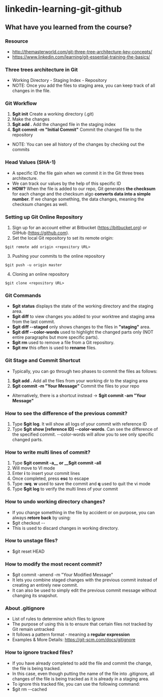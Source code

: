# linkedin-learning-git-github

## What have you learned from the course?

### Resource
* http://themasterworld.com/git-three-tree-architecture-key-concepts/
* https://www.linkedin.com/learning/git-essential-training-the-basics/

### Three trees architecture in Git
* Working Directory - Staging Index - Repository
* NOTE: Once you add the files to staging area, you can keep track of all changes in the file.

### Git Workflow
1. __$git init__ Create a working directory (.git)
2. Make the changes
3. __$git add .__ Add the changed file in the staging index
4. __$git commit -m "Initial Commit"__ Commit the changed file to the repository
* NOTE: You can see all history of the changes by checking out the commits

### Head Values (SHA-1)
* A specific ID the file gain when we commit it in the Git three trees architecture.
* We can track our values by the help of this specific ID
* __HOW?__ When the file is added to our repo, Git generates __the checksum__ for each change and the checksum algo __converts data into a simple number.__ If we change something, the data changes, meaning the checksum changes as well.


### Setting up Git Online Repository
1. Sign up for an account either at Bitbucket (https://bitbucket.org) or GitHub (https://github.com).
2. Set the local Git repository to set its remote origin:
```
$git remote add origin <repository URL>
```
3. Pushing your commits to the online repository
```
$git push -u origin master
```
4. Cloning an online repository
```
$git clone <repository URL>
```

### Git Commands
* __$git status__ displays the state of the working directory and the staging area.
* __$git diff__ to view changes you added to your worktree and staging area from the last commit.
* __$git diff --staged__ only shows changes to the files in __"staging"__ area.
* __$git diff --color-words__ used to highlight the changed parts only (NOT entire paragraphs but more specific parts).
* __$git rm__ used to remove a file from a Git repository.
* __$git mv__ this often is used to __rename__ files.

### Git Stage and Commit Shortcut
* Typically, you can go through two phases to commit the files as follows:
1. __$git add .__ Add all the files from your working dir to the staging area
2. __$git commit -m "Your Message"__ Commit the files to your repo
* Alternatively, there is a shortcut instead -> __$git commit -am "Your Message"__

### How to see the difference of the previous commit?
1. Type __$git log__. It will show all logs of your commit with reference ID
2. Type __$git show [reference ID] --color-words__. Can see the difference of the specified commit. --color-words will allow you to see only specific changed parts.

### How to write multi lines of commit?
1. Type __$git commit -a__ or __$git commit -all__
2. Will move to VI mode
3. Enter __i__ to insert your commit lines
4. Once completed, press __esc__ to escape
5. Type __:wq__. __w__ used to save the commit and __q__ used to quit the vi mode
6. Type __$git log__ to verify the multi lines of your commit

### How to undo working directory changes?
* If you change something in the file by accident or on purpose, you can always __retore back__ by using:
* $git checkout -- <file name>
* This is used to discard changes in working directory.

### How to unstage files?
* $git reset HEAD <file name>
  
### How to modify the most recent commit?
* $git commit -amend -m "Your Modified Message"
* It lets you combine staged changes with the previous commit instead of creating an entirely new commit.
* It can also be used to simply edit the previous commit message without changing its snapshot.

### About .gitignore
* List of rules to determine which files to ignore
* The purpose of using this is to ensure that certain files not tracked by Git remain untracked
* It follows a pattern format - meaning a __regular expression__
* Examples & More Details: https://git-scm.com/docs/gitignore

### How to ignore tracked files?
* If you have already completed to add the file and commit the change, the file is being tracked.
* In this case, even though putting the name of the file into .gitignore, all changes of the file is being tracked as it is already in a staging area.
* To ignore this tracked file, you can use the following command:
* $git rm --cached <file name>
  
